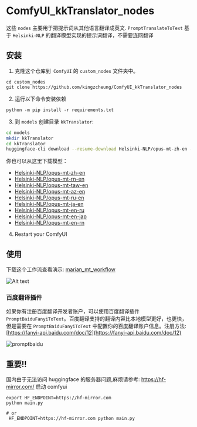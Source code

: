 # ComfyUI_kkTranslator_nodes

这些 `nodes` 主要用于把提示词从其他语言翻译成英文.
`PromptTranslateToText` 基于 `Helsinki-NLP` 的翻译模型实现的提示词翻译，不需要连网翻译

## 安装
1. 克隆这个仓库到` ComfyUI` 的 `custom_nodes` 文件夹中。
```
cd custom_nodes
git clone https://github.com/kingzcheung/ComfyUI_kkTranslator_nodes
```
2. 运行以下命令安装依赖
```
python -m pip install -r requirements.txt
```
3. 到 `models` 创建目录 `kkTranslator`:
```bash
cd models
mkdir kkTranslator
cd kkTranslator
huggingface-cli download --resume-download Helsinki-NLP/opus-mt-zh-en --local-dir opus-mt-zh-en  --local-dir-use-symlinks False
```
你也可以从这里下载模型：

- [Helsinki-NLP/opus-mt-zh-en](https://hf-mirror.com/Helsinki-NLP/opus-mt-zh-en)
- [Helsinki-NLP/opus-mt-rn-en](https://hf-mirror.com/Helsinki-NLP/opus-mt-rn-en)
- [Helsinki-NLP/opus-mt-taw-en](https://hf-mirror.com/Helsinki-NLP/opus-mt-taw-en)
- [Helsinki-NLP/opus-mt-az-en](https://hf-mirror.com/Helsinki-NLP/opus-mt-az-en)
- [Helsinki-NLP/opus-mt-ru-en](https://hf-mirror.com/Helsinki-NLP/opus-mt-ru-en)
- [Helsinki-NLP/opus-mt-ja-en](https://hf-mirror.com/Helsinki-NLP/opus-mt-ja-en)
- [Helsinki-NLP/opus-mt-en-ru](https://hf-mirror.com/Helsinki-NLP/opus-mt-en-ru)
- [Helsinki-NLP/opus-mt-en-jap](https://hf-mirror.com/Helsinki-NLP/opus-mt-en-jap)
- [Helsinki-NLP/opus-mt-en-rn](https://hf-mirror.com/Helsinki-NLP/opus-mt-en-rn)

4. Restart your ComfyUI

## 使用
下载这个工作流查看演示: [marian_mt_workflow](./marian_mt_workflow.json)

![Alt text](image.png)

### 百度翻译插件
如果你有注册百度翻译开发者账户，可以使用百度翻译插件 `PromptBaiduFanyiToText`。百度翻译支持的翻译内容比本地模型更好，也更快，但是需要在 `PromptBaiduFanyiToText` 中配置你的百度翻译账户信息。注册方法: [https://fanyi-api.baidu.com/doc/12](https://fanyi-api.baidu.com/doc/12)

![promptbaidu](image-1.png)

## 重要!!

国内由于无法访问 huggingface 的服务器问题,麻烦请参考: https://hf-mirror.com/ 启动 comfyui

```
export HF_ENDPOINT=https://hf-mirror.com
python main.py

# or 
 HF_ENDPOINT=https://hf-mirror.com python main.py
```
